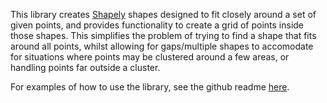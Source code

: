 This library creates [Shapely](https://shapely.readthedocs.io/en/stable/) shapes designed to fit closely around a set of given points, and provides functionality to create a grid of points inside those shapes. 
This simplifies the problem of trying to find a shape that fits around all points, whilst allowing for gaps/multiple shapes to accomodate for situations where points may be clustered around a few areas, or handling points far outside a cluster. 

For examples of how to use the library, see the github readme [here](https://github.com/IGILtd/bounding_shape/blob/main/README.md).